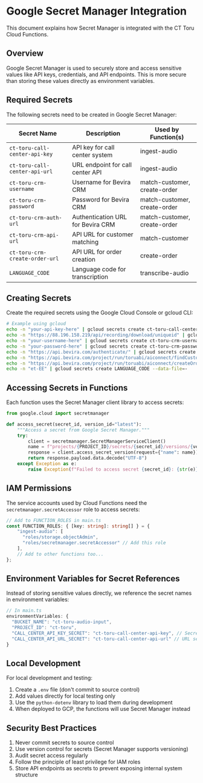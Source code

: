 # Google Secret Manager Integration

This document explains how Secret Manager is integrated with the CT Toru Cloud Functions.

## Overview

Google Secret Manager is used to securely store and access sensitive values like API keys, credentials, and API endpoints. This is more secure than storing these values directly as environment variables.

## Required Secrets

The following secrets need to be created in Google Secret Manager:

| Secret Name | Description | Used by Function(s) |
|-------------|-------------|-------------------|
| `ct-toru-call-center-api-key` | API key for call center system | ingest-audio |
| `ct-toru-call-center-api-url` | URL endpoint for call center API | ingest-audio |
| `ct-toru-crm-username` | Username for Bevira CRM | match-customer, create-order |
| `ct-toru-crm-password` | Password for Bevira CRM | match-customer, create-order |
| `ct-toru-crm-auth-url` | Authentication URL for Bevira CRM | match-customer, create-order |
| `ct-toru-crm-api-url` | API URL for customer matching | match-customer |
| `ct-toru-crm-create-order-url` | API URL for order creation | create-order |
| `LANGUAGE_CODE` | Language code for transcription | transcribe-audio |

## Creating Secrets

Create the required secrets using the Google Cloud Console or gcloud CLI:

```bash
# Example using gcloud
echo -n "your-api-key-here" | gcloud secrets create ct-toru-call-center-api-key --data-file=-
echo -n "https://88.196.158.219/api/recording/download/uniqueid" | gcloud secrets create ct-toru-call-center-api-url --data-file=-
echo -n "your-username-here" | gcloud secrets create ct-toru-crm-username --data-file=-
echo -n "your-password-here" | gcloud secrets create ct-toru-crm-password --data-file=-
echo -n "https://api.bevira.com/authenticate/" | gcloud secrets create ct-toru-crm-auth-url --data-file=-
echo -n "https://api.bevira.com/project/run/toruabi/aiconnect/findCustomer" | gcloud secrets create ct-toru-crm-api-url --data-file=-
echo -n "https://api.bevira.com/project/run/toruabi/aiconnect/createOrder" | gcloud secrets create ct-toru-crm-create-order-url --data-file=-
echo -n "et-EE" | gcloud secrets create LANGUAGE_CODE --data-file=-
```

## Accessing Secrets in Functions

Each function uses the Secret Manager client library to access secrets:

```python
from google.cloud import secretmanager

def access_secret(secret_id, version_id="latest"):
    """Access a secret from Google Secret Manager."""
    try:
        client = secretmanager.SecretManagerServiceClient()
        name = f"projects/{PROJECT_ID}/secrets/{secret_id}/versions/{version_id}"
        response = client.access_secret_version(request={"name": name})
        return response.payload.data.decode("UTF-8")
    except Exception as e:
        raise Exception(f"Failed to access secret {secret_id}: {str(e)}")
```

## IAM Permissions

The service accounts used by Cloud Functions need the `secretmanager.secretAccessor` role to access secrets:

```typescript
// Add to FUNCTION_ROLES in main.ts
const FUNCTION_ROLES: { [key: string]: string[] } = {
    "ingest-audio": [
      "roles/storage.objectAdmin",
      "roles/secretmanager.secretAccessor" // Add this role
    ],
    // Add to other functions too...
};
```

## Environment Variables for Secret References

Instead of storing sensitive values directly, we reference the secret names in environment variables:

```typescript
// In main.ts
environmentVariables: {
  "BUCKET_NAME": "ct-toru-audio-input", 
  "PROJECT_ID": "ct-toru",
  "CALL_CENTER_API_KEY_SECRET": "ct-toru-call-center-api-key", // Secret reference
  "CALL_CENTER_API_URL_SECRET": "ct-toru-call-center-api-url" // URL secret reference
}
```

## Local Development

For local development and testing:

1. Create a `.env` file (don't commit to source control)
2. Add values directly for local testing only
3. Use the `python-dotenv` library to load them during development
4. When deployed to GCP, the functions will use Secret Manager instead

## Security Best Practices

1. Never commit secrets to source control
2. Use version control for secrets (Secret Manager supports versioning)
3. Audit secret access regularly
4. Follow the principle of least privilege for IAM roles
5. Store API endpoints as secrets to prevent exposing internal system structure
